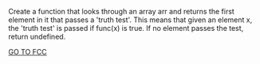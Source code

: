 Create a function that looks through an array arr and returns the first element in it that passes a 'truth test'. This means that given an element x, the 'truth test' is passed if func(x) is true. If no element passes the test, return undefined.

<a href="https://www.freecodecamp.org/learn/javascript-algorithms-and-data-structures/basic-algorithm-scripting/finders-keepers">GO TO FCC</a>